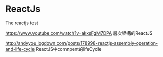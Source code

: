 # ReactJs
The reactjs test

https://www.youtube.com/watch?v=akxsFgM7DPA
層次架構的ReactJS

http://andyyou.logdown.com/posts/178998-reactjs-assembly-operation-and-life-cycle
ReactJS中comnpent的lifeCycle
